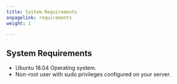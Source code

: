 ```yaml
---
title: System Requirements
onpagelink: requirements
weight: 1

---
```


System Requirements
-------------------

- Ubuntu 18.04 Operating system.
- Non-root user with sudo privileges configured on your server.
 